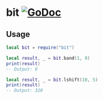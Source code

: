 # bit [![GoDoc](https://godoc.org/github.com/vadv/gopher-lua-libs/bit?bit.svg)](https://godoc.org/github.com/vadv/gopher-lua-libs/bit)

## Usage

```lua
local bit = require("bit")

local result, _ = bit.band(1, 0)
print(result)
-- Output: 0

local result, _ = bit.lshift(10, 5)
print(result)
-- Output: 320
```

